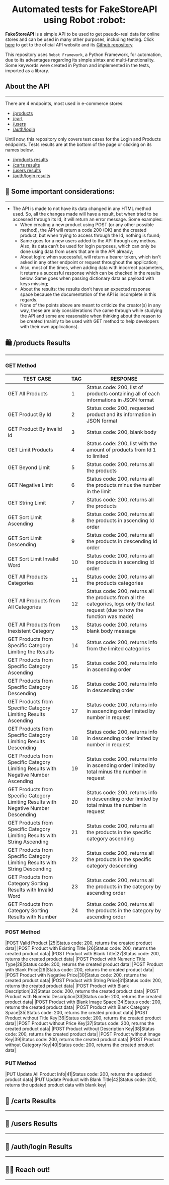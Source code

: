 <h1 align="center"> Automated tests for FakeStoreAPI using Robot :robot: </h1>

**FakeStoreAPI** is a simple API to be used to get pseudo-real data for online stores and can be used in many other purposes, including testing. Click [here](https://fakestoreapi.com/) to get to the oficial API website and its [Github repository](https://github.com/keikaavousi/fake-store-api)

This repository uses `Robot Framework`, a Python Framework, for automation, due to its advantages regarding its simple sintax and multi-functionality. Some keywords were created in Python and implemented in the tests, imported as a library. 

## About the API
---
There are 4 endpoints, most used in e-commerce stores:

* [/products](https://fakestoreapi.com/products)
* [/cart](https://fakestoreapi.com/carts)
* [/users](https://fakestoreapi.com/users)
* [/auth/login](https://fakestoreapi.com/auth/login)

Until now, this repository only covers test cases for the Login and Products endpoints. Tests results are at the bottom of the page or clicking on its names below.

* [/products results](https://github.com/eslanzarin/FakeStore-Tests/tree/develop#shopping-products-results)
* [/carts results](https://github.com/eslanzarin/FakeStore-Tests/tree/develop#shopping_cart-carts-results)
* [/users results](https://github.com/eslanzarin/FakeStore-Tests/tree/develop#adult-users-results)
* [/auth/login results](https://github.com/eslanzarin/FakeStore-Tests/tree/develop#closed_lock_with_key-authlogin-results)

## :mega: Some important considerations: 
---
* The API is made to not have its data changed in any HTML method used. So, all the changes made will have a result, but when tried to be accessed through its Id, it will return an error message. Some examples:
    * When creating a new product using POST (or any other possible method), the API will return a code 200 (OK) and the created product, but when trying to access through the Id, nothing is found;
    * Same goes for a new users added to the API through any methos. Also, its data can't be used for login purposes, which can only be done using data from users that are in the API already;
    * About login: when successful, will return a bearer token, which isn't asked in any other endpoint or request throughout the application;
    * Also, most of the times, when adding data with incorrect parameters, it returns a succesful response which can be checked in the results below. Same goes when passing dictionary data as payload with keys missing;
    * About the results: the results don't have an expected response space because the documentation of the API is incomplete in this regards.
    * None of the points above are meant to criticize the creator(s) in any way, these are only considerations I've came through while studying the API and some are reasonable when thinking about the reason to be created (mainly to be used with GET method to help developers with their own applications).

## :shopping: /products Results 
---
### GET Method

| TEST CASE | TAG | RESPONSE |
|---|---|---|
|GET All Products|1|Status code: 200, list of products containing all of each informations in JSON format|
|GET Product By Id|2|Status code: 200, requested product and its information in JSON format|
|GET Product By Invalid Id|3|Status code: 200, blank body|
|GET Limit Products|4|Status code: 200, list with the amount of products from Id 1 to limited|
|GET Beyond Limit|5|Status code: 200, returns all the products|
|GET Negative Limit|6|Status code: 200, returns all the products minus the number in the limit|
|GET String Limit|7|Status code: 200, returns all the products|
|GET Sort Limit Ascending|8|Status code: 200, returns all the products in ascending Id order|
|GET Sort Limit Descending|9|Status code: 200, returns all the products in descending Id order|
|GET Sort Limit Invalid Word|10|Status code: 200, returns all the products in ascending Id order|
|GET All Products Categories|11|Status code: 200, returns all the products categories|
|GET All Products from All Categories|12|Status code: 200, returns all the products from all the categories, logs only the last request (due to how the function was made)|
|GET All Products from Inexistent Category|13|Status code: 200, returns blank body message|
|GET Products from Specific Category Limiting the Results|14|Status code: 200, returns info from the limited categories|
|GET Products from Specific Category Ascending|15|Status code: 200, returns info in ascending order|
|GET Products from Specific Category Descending|16|Status code: 200, returns info in descending order|
|GET Products from Specific Category Limiting Results Ascending|17|Status code: 200, returns info in ascending order limited by number in request|
|GET Products from Specific Category Limiting Results Descending|18|Status code: 200, returns info in descending order limited by number in request|
|GET Products from Specific Category Limiting Results with Negative Number Ascending|19|Status code: 200, returns info in ascending order limited by total minus the number in request|
|GET Products from Specific Category Limiting Results with Negative Number Descending|20|Status code: 200, returns info in descending order limited by total minus the number in request|
|GET Products from Specific Category Limiting Results with String Ascending|21|Status code: 200, returns all the products in the specific category ascending|
|GET Products from Specific Category Limiting Results with String Descending|22|Status code: 200, returns all the products in the specific category descending|
|GET Products from Category Sorting Results with Invalid Word|23|Status code: 200, returns all the products in the category by ascending order|
|GET Products from Category Sorting Results with Number|24|Status code: 200, returns all the products in the category by ascending order|

### POST Method
|POST Valid Product |25|Status code: 200, returns the created product data|
|POST Product with Existing Title |26|Status code: 200, returns the created product data|
|POST Product with Blank Title|27|Status code: 200, returns the created product data|
|POST Product with Numeric Title Type|28|Status code: 200, returns the created product data|
|POST Product with Blank Price|29|Status code: 200, returns the created product data|
|POST Product with Negative Price|30|Status code: 200, returns the created product data|
|POST Product with String Price|31|Status code: 200, returns the created product data|
|POST Product with Blank Description|32|Status code: 200, returns the created product data|
|POST Product with Numeric Description|33|Status code: 200, returns the created product data|
|POST Product with Blank Image Space|34|Status code: 200, returns the created product data|
|POST Product with Blank Category Space|35|Status code: 200, returns the created product data|
|POST Product without Title Key|36|Status code: 200, returns the created product data|
|POST Product without Price Key|37|Status code: 200, returns the created product data|
|POST Product without Description Key|38|Status code: 200, returns the created product data|
|POST Product without Image Key|39|Status code: 200, returns the created product data|
|POST Product without Category Key|40|Status code: 200, returns the created product data|

### PUT Method
|PUT Update All Product Info|41|Status code: 200, returns the updated product data|
|PUT Update Product with Blank Title|42|Status code: 200, returns the updated product data with blank key|

## :shopping_cart: /carts Results
---

## :adult: /users Results
---

## :closed_lock_with_key: /auth/login Results
---

## :woman_technologist: Reach out!
---
